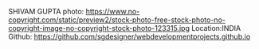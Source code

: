 SHIVAM GUPTA 
photo: https://www.no-copyright.com/static/preview2/stock-photo-free-stock-photo-no-copyright-image-no-copyright-stock-photo-123315.jpg
Location:INDIA
Github: https://github.com/sgdesigner/webdevelopmentprojects.github.io
